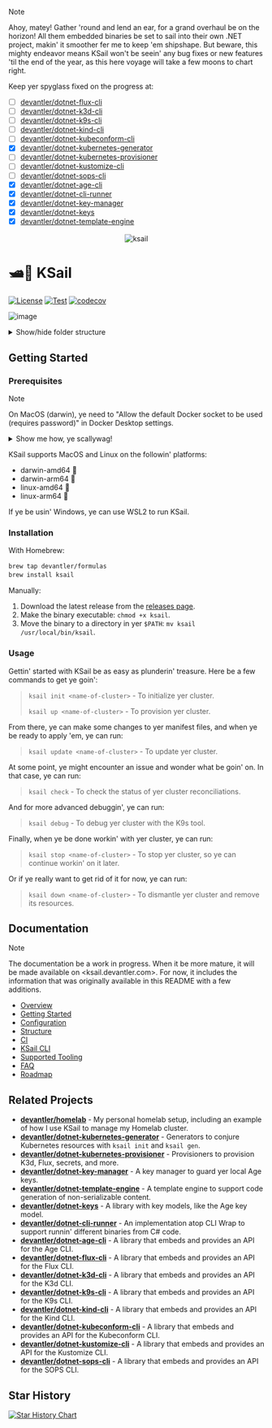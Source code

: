 > [!NOTE]
> Ahoy, matey! Gather 'round and lend an ear, for a grand overhaul be on the horizon! All them embedded binaries be set to sail into their own .NET project, makin' it smoother fer me to keep 'em shipshape. But beware, this mighty endeavor means KSail won't be seein' any bug fixes or new features 'til the end of the year, as this here voyage will take a few moons to chart right.
>
> Keep yer spyglass fixed on the progress at:
>
> - [ ] [devantler/dotnet-flux-cli](https://github.com/devantler/dotnet-flux-cli)
> - [ ] [devantler/dotnet-k3d-cli](https://github.com/devantler/dotnet-k3d-cli)
> - [ ] [devantler/dotnet-k9s-cli](https://github.com/devantler/dotnet-k9s-cli)
> - [ ] [devantler/dotnet-kind-cli](https://github.com/devantler/dotnet-kind-cli)
> - [ ] [devantler/dotnet-kubeconform-cli](https://github.com/devantler/dotnet-kubeconform-cli)
> - [x] [devantler/dotnet-kubernetes-generator](https://github.com/devantler/dotnet-kubernetes-generator)
> - [ ] [devantler/dotnet-kubernetes-provisioner](https://github.com/devantler/dotnet-kubernetes-provisioner)
> - [ ] [devantler/dotnet-kustomize-cli](https://github.com/devantler/dotnet-kustomize-cli)
> - [ ] [devantler/dotnet-sops-cli](https://github.com/devantler/dotnet-sops-cli)
> - [x] [devantler/dotnet-age-cli](https://github.com/devantler/dotnet-age-cli)
> - [x] [devantler/dotnet-cli-runner](https://github.com/devantler/dotnet-cli-runner)
> - [x] [devantler/dotnet-key-manager](https://github.com/devantler/dotnet-sops-manager)
> - [x] [devantler/dotnet-keys](https://github.com/devantler/dotnet-keys)
> - [x] [devantler/dotnet-template-engine](https://github.com/devantler/dotnet-template-engine)

<div align="center">
  <img width="250px" alt="ksail" align="center" src="https://github.com/user-attachments/assets/749580e5-e412-4231-9d6a-d544afd366da"/>
</div>

# 🛥️🐳 KSail

[![License](https://img.shields.io/badge/License-Apache_2.0-blue.svg)](https://opensource.org/licenses/Apache-2.0)
[![Test](https://github.com/devantler/ksail/actions/workflows/test.yaml/badge.svg?branch=main)](https://github.com/devantler/ksail/actions/workflows/test.yaml)
[![codecov](https://codecov.io/gh/devantler/ksail/graph/badge.svg?token=DNEO90PfNR)](https://codecov.io/gh/devantler/ksail)

![image](https://github.com/devantler/ksail/assets/26203420/2c4596bd-68e5-438f-9a8b-0626bb44f353)

<details>
  <summary>Show/hide folder structure</summary>

<!-- readme-tree start -->
```
.
├── .github
│   └── workflows
├── .vscode
├── docs
│   └── images
├── scripts
├── src
│   └── KSail
│       ├── Arguments
│       ├── CLIWrappers
│       ├── Commands
│       │   ├── Check
│       │   │   └── Handlers
│       │   ├── Debug
│       │   │   └── Handlers
│       │   ├── Down
│       │   │   ├── Handlers
│       │   │   └── Options
│       │   ├── Init
│       │   │   ├── Generators
│       │   │   └── Handlers
│       │   ├── Lint
│       │   │   └── Handlers
│       │   ├── List
│       │   │   └── Handlers
│       │   ├── Root
│       │   │   └── Handlers
│       │   ├── SOPS
│       │   │   ├── Handlers
│       │   │   └── Options
│       │   ├── Start
│       │   │   └── Handlers
│       │   ├── Stop
│       │   │   └── Handlers
│       │   ├── Up
│       │   │   ├── Handlers
│       │   │   └── Options
│       │   └── Update
│       │       ├── Handlers
│       │       └── Options
│       ├── Enums
│       ├── Extensions
│       ├── Models
│       │   ├── K3d
│       │   ├── KSail
│       │   ├── Kubernetes
│       │   │   └── FluxKustomization
│       │   └── SOPS
│       ├── Options
│       ├── Provisioners
│       │   ├── ContainerEngine
│       │   ├── ContainerOrchestrator
│       │   ├── GitOps
│       │   ├── KubernetesDistribution
│       │   └── SecretManager
│       └── assets
│           ├── binaries
│           └── templates
│               ├── k3d
│               ├── kubernetes
│               └── sops
└── tests
    └── KSail.Tests.Integration
        ├── Commands
        │   ├── Check
        │   ├── Debug
        │   ├── Down
        │   ├── Lint
        │   ├── List
        │   ├── Root
        │   ├── SOPS
        │   ├── Up
        │   └── Update
        └── TestUtils

74 directories
```
<!-- readme-tree end -->

</details>

## Getting Started

### Prerequisites

> [!NOTE]
> On MacOS (darwin), ye need to "Allow the default Docker socket to be used (requires password)" in Docker Desktop settings.
>
> <details><summary>Show me how, ye scallywag!</summary>
>
> ![Enable Docker Socket in Docker Desktop](docs/images/enable-docker-socket-in-docker-desktop.png)
>
> </details>

KSail supports MacOS and Linux on the followin' platforms:

- darwin-amd64 
- darwin-arm64 
- linux-amd64 🐧
- linux-arm64 🐧

If ye be usin' Windows, ye can use WSL2 to run KSail.

### Installation

With Homebrew:

```sh
brew tap devantler/formulas
brew install ksail
```

Manually:

1. Download the latest release from the [releases page](https://github.com/devantler/ksail/releases).
2. Make the binary executable: `chmod +x ksail`.
3. Move the binary to a directory in yer `$PATH`: `mv ksail /usr/local/bin/ksail`.

### Usage

Gettin' started with KSail be as easy as plunderin' treasure. Here be a few commands to get ye goin':

> `ksail init <name-of-cluster>` - To initialize yer cluster.
>
> `ksail up <name-of-cluster>` - To provision yer cluster.

From there, ye can make some changes to yer manifest files, and when ye be ready to apply 'em, ye can run:

> `ksail update <name-of-cluster>` - To update yer cluster.

At some point, ye might encounter an issue and wonder what be goin' on. In that case, ye can run:

> `ksail check` - To check the status of yer cluster reconciliations.

And for more advanced debuggin', ye can run:

> `ksail debug` - To debug yer cluster with the K9s tool.

Finally, when ye be done workin' with yer cluster, ye can run:

> `ksail stop <name-of-cluster>` - To stop yer cluster, so ye can continue workin' on it later.

Or if ye really want to get rid of it for now, ye can run:

> `ksail down <name-of-cluster>` - To dismantle yer cluster and remove its resources.

## Documentation

> [!NOTE]
> The documentation be a work in progress. When it be more mature, it will be made available on <ksail.devantler.com>.
> For now, it includes the information that was originally available in this README with a few additions.

- [Overview](./docs/0-overview.md)
- [Getting Started](./docs/1-getting-started.md)
- [Configuration](./docs/2-configuration.md)
- [Structure](./docs/3-structure.md)
- [CI](./docs/4-ci.md)
- [KSail CLI](./docs/5-ksail-cli.md)
- [Supported Tooling](./docs/6-supported-tooling.md)
- [FAQ](./docs/7-faq.md)
- [Roadmap](./docs/8-roadmap.md)

## Related Projects

- **[devantler/homelab](https://github.com/devantler/homelab)** - My personal homelab setup, including an example of how I use KSail to manage my Homelab cluster.
- **[devantler/dotnet-kubernetes-generator](https://github.com/devantler/dotnet-kubernetes-generator)** - Generators to conjure Kubernetes resources with `ksail init` and `ksail gen`.
- **[devantler/dotnet-kubernetes-provisioner](https://github.com/devantler/dotnet-kubernetes-provisioner)** - Provisioners to provision K3d, Flux, secrets, and more.
- **[devantler/dotnet-key-manager](https://github.com/devantler/dotnet-key-manager)** - A key manager to guard yer local Age keys.
- **[devantler/dotnet-template-engine](https://github.com/devantler/dotnet-template-engine)** - A template engine to support code generation of non-serializable content.
- **[devantler/dotnet-keys](https://github.com/devantler/dotnet-keys)** - A library with key models, like the Age key model.
- **[devantler/dotnet-cli-runner](https://github.com/devantler/dotnet-cli-runner)** - An implementation atop CLI Wrap to support runnin' different binaries from C# code.
- **[devantler/dotnet-age-cli](https://github.com/devantler/dotnet-age-cli)** - A library that embeds and provides an API for the Age CLI.
- **[devantler/dotnet-flux-cli](https://github.com/devantler/dotnet-flux-cli)** - A library that embeds and provides an API for the Flux CLI.
- **[devantler/dotnet-k3d-cli](https://github.com/devantler/dotnet-k3d-cli)** - A library that embeds and provides an API for the K3d CLI.
- **[devantler/dotnet-k9s-cli](https://github.com/devantler/dotnet-k9s-cli)** - A library that embeds and provides an API for the K9s CLI.
- **[devantler/dotnet-kind-cli](https://github.com/devantler/dotnet-kind-cli)** - A library that embeds and provides an API for the Kind CLI.
- **[devantler/dotnet-kubeconform-cli](https://github.com/devantler/dotnet-kubeconform-cli)** - A library that embeds and provides an API for the Kubeconform CLI.
- **[devantler/dotnet-kustomize-cli](https://github.com/devantler/dotnet-kustomize-cli)** - A library that embeds and provides an API for the Kustomize CLI.
- **[devantler/dotnet-sops-cli](https://github.com/devantler/dotnet-sops-cli)** - A library that embeds and provides an API for the SOPS CLI.

## Star History

[![Star History Chart](https://api.star-history.com/svg?repos=devantler/ksail&type=Date)](https://star-history.com/#devantler/ksail&Date)
